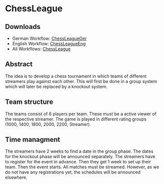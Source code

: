 # ChessLeague

## Downloads
 - German Workflow: [ChessLeagueGer](https://github.com/Zeyecx/ChessLeague/actions/workflows/ChessLeagueGer.yml)
 - English Workflow: [ChessLeagueEng](https://github.com/Zeyecx/ChessLeague/actions/workflows/ChessLeagueEng.yml)
 - All Workflows: [ChessLeague](https://github.com/Zeyecx/ChessLeague/actions)

## Abstract
The idea is to develop a chess tournament in which teams of different streamers play against each other.
This will first be done in a group system which will later be replaced by a knockout system. 

## Team structure
The teams consist of 6 players per team. These must be a active viewer of the respective streamer. 
The game is played in different rating groups (1000, 1400, 1800, 2000, 2200, Streamer).


## Time managment
The streamers have 2 weeks to find a date in the group phase. The dates for the knockout phase will be announced separately.
The streamers have to register for the event in advance. Then they get 1 week to set up their team.
Then the event starts.
All matches must be streamed.
However, as we do not have any registrations yet, the schedules will be announced elsewhere.
